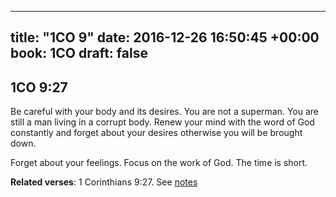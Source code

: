 
---
title: "1CO 9"
date: 2016-12-26 16:50:45 +00:00
book: 1CO
draft: false
---

## 1CO 9:27

Be careful with your body and its desires. You are not a superman. You are still a man living in a corrupt body. Renew your mind with the word of God constantly and forget about your desires otherwise you will be brought down.

Forget about your feelings. Focus on the work of God. The time is short.

**Related verses**: 1 Corinthians 9:27. See [notes](https://my.bible.com/notes/2534324695731004076)

